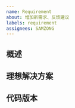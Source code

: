 ```yaml
---
name: Requirement
about: 增加新需求、反馈建议
labels: requirement
assignees: SAMZONG
---
```


## 概述

<!-- 描述需求 -->

## 理想解决方案

## 代码版本
<!-- Git commit hash (`git rev-parse HEAD`)，进入代码库并执行 -->

